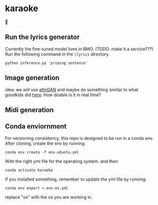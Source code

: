 # karaoke
🎵

## Run the lyrics generator
Currently the fine-tuned model lives in BMO. (TODO: make it a service???) Run the following command in the `\lyrics` directory.

`python inference.py 'priming sentence' `

## Image generation

idea: we will use [attnGAN](https://arxiv.org/pdf/1711.10485.pdf) and maybe do something similar to what goodkids did [here](https://neurips2019creativity.github.io/doc/Text%20Conditional%20Lyric%20Video%20Generation.pdf). How doable is it in real time?

## Midi generation

## Conda enviornment
For versioning consistency, this repo is designed to be run in a conda env.
After cloning, create the env by running:

`conda env create -f env-ubuntu.yml`

With the right yml file for the operating system. and then

`conda activate karaoke`

If you installed something, remember to update the yml file by running:

`conda env export > env-os.yml`

replace "os" with the os you are working in. 
